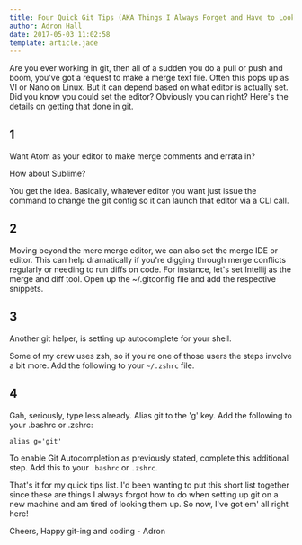 ```yaml
---
title: Four Quick Git Tips (AKA Things I Always Forget and Have to Look Up)
author: Adron Hall
date: 2017-05-03 11:02:58
template: article.jade
---
```

Are you ever working in git, then all of a sudden you do a pull or push and boom, you've got a request to make a merge text file. Often this pops up as VI or Nano on Linux. But it can depend based on what editor is actually set. Did you know you could set the editor? Obviously you can right? Here's the details on getting that done in git.

<span class="more"></span>

## 1

Want Atom as your editor to make merge comments and errata in?

<script src="https://gist.github.com/Adron/d86eac58a61b726ea8f1e416a386a32b.js"></script>

How about Sublime?

<script src="https://gist.github.com/Adron/296050d3f6dde3e6f7245aa56324230a.js"></script>

You get the idea. Basically, whatever editor you want just issue the command to change the git config so it can launch that editor via a CLI call.

## 2

Moving beyond the mere merge editor, we can also set the merge IDE or editor. This can help dramatically if you're digging through merge conflicts regularly or needing to run diffs on code. For instance, let's set Intellij as the merge and diff tool. Open up the ~/.gitconfig file and add the respective snippets.

<script src="https://gist.github.com/Adron/b650ef841453ca676d247105eb684a3b.js"></script>

## 3

Another git helper, is setting up autocomplete for your shell.

<script src="https://gist.github.com/Adron/5fb1e87e7dd18cf3330ba24671d522f3.js"></script>

Some of my crew uses zsh, so if you're one of those users the steps involve a bit more. Add the following to your `~/.zshrc` file.

<script src="https://gist.github.com/Adron/30d8555ad25c12049e05d899aaea364e.js"></script>

## 4

Gah, seriously, type less already. Alias git to the 'g' key. Add the following to your .bashrc or .zshrc:

```
alias g='git'
```

To enable Git Autocompletion as previously stated, complete this additional step. Add this to your `.bashrc` or `.zshrc`.

<script src="https://gist.github.com/Adron/c2ccc9b27e165c7d282e4d776a03422f.js"></script>

That's it for my quick tips list. I'd been wanting to put this short list together since these are things I always forgot how to do when setting up git on a new machine and am tired of looking them up. So now, I've got em' all right here!

Cheers,
Happy git-ing and coding - Adron